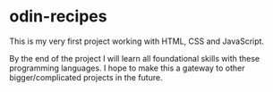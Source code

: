 # odin-recipes

This is my very first project working with HTML, CSS and JavaScript.

By the end of the project I will learn all foundational skills with these programming languages. I hope to make this a gateway to other bigger/complicated projects in the future.